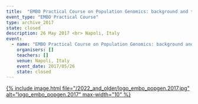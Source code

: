 ```yaml
---
title:  "EMBO Practical Course on Population Genomics: background and tools"
event_type: "EMBO Practical Course"
type: archive_2017
state: closed
description: 26 May 2017 <br> Napoli, Italy
event:
  - name: "EMBO Practical Course on Population Genomics: background and tools"
    organisers: []
    teachers: []
    venue: Napoli, Italy
    event_date: 2017/05/26
    state: closed
---
```



[{% include image.html file="/2022_and_older/logo_embo_popgen.2017.jpg" alt="logo_embo_popgen.2017" max-width="10" %}](http://meetings.embo.org/event/17-population-genomics)

<br>